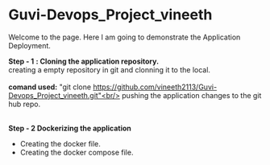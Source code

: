 # Guvi-Devops_Project_vineeth
Welcome to the page.
Here I am going to demonstrate the Application Deployment.

**Step - 1**
**: Cloning the application repository.**
<br> creating a empty repository in git and clonning it to the local. <br/>
<br>**comand used:** "git clone https://github.com/vineeth2113/Guvi-Devops_Project_vineeth.git"<br/>
pushing the application changes to the git hub repo.


<br>**Step - 2 Dockerizing the application** <br/>
* Creating the docker file.
*  Creating the docker compose file.<br/>
